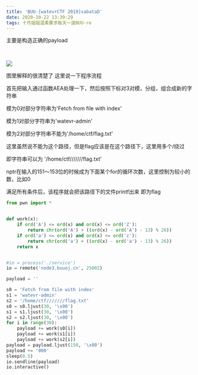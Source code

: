 ```yaml
---
title: 'BUU-[watevrCTF 2019]sabataD'
date: 2020-10-22 13:39:29
tags: 十月姐姐温柔要求每天一道BUU-re
---
```


主要是构造正确的payload

​	<!-- more -->

![](https://i.loli.net/2020/10/22/e5Qbpz8gDTa1MZJ.jpg)

图里解释的很清楚了 这里说一下程序流程

首先把输入通过函数AEA处理一下，然后按照下标对3对模，分组，组合成新的字符串

模为0对部分字符串为'Fetch from file with index'

模为1对部分字符串为'watevr-admin'

模为2对部分字符串不能为'/home/ctf/flag.txt'

这里虽然说不能为这个路径，但是flag应该是在这个路径下，这里用多个/绕过

即字符串可以为 '/home/ctf///////flag.txt'

nptr在输入的151～153位的时候成为下面某个for的循环次数，这里控制为较小的数，比如0 

满足所有条件后，该程序就会把该路径下的文件printf出来 即为flag

```python
from pwn import *


def work(x):
    if ord('A') <= ord(x) and ord(x) <= ord('Z'):
        return chr(ord('A') + ((ord(x) - ord('A') - 13) % 26))
    if ord('a') <= ord(x) and ord(x) <= ord('z'):
        return chr(ord('a') + ((ord(x) - ord('a') - 13) % 26))
    return x


#io = process('./service')
io = remote('node3.buuoj.cn', 25002)

payload = ''

s0 = 'Fetch from file with index'
s1 = 'watevr-admin'
s2 = '/home/ctf///////flag.txt'
s0 = s0.ljust(30, '\x00')
s1 = s1.ljust(30, '\x00')
s2 = s2.ljust(30, '\x00')
for i in range(30):
    payload += work(s0[i])
    payload += work(s1[i])
    payload += work(s2[i])
payload = payload.ljust(150, '\x00')
payload += '000'
sleep(0.5)
io.sendline(payload)
io.interactive()
```

